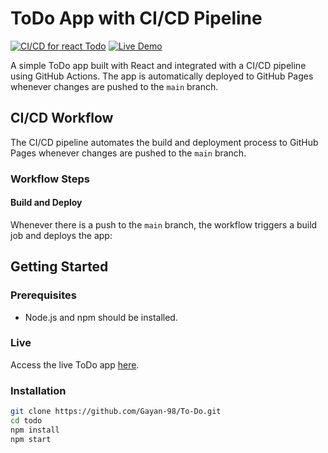# ToDo App with CI/CD Pipeline
[![CI/CD for react Todo](https://github.com/heatham098-star/project/actions/workflows/app.yml/badge.svg)](https://github.com/heatham098-star/project/actions/workflows/app.yml)
[![Live Demo](https://img.shields.io/badge/Live-Demo-brightgreen?style=for-the-badge)](https://heatham098-star.github.io/project/)


A simple ToDo app built with React and integrated with a CI/CD pipeline using GitHub Actions. The app is automatically deployed to GitHub Pages whenever changes are pushed to the `main` branch.

## CI/CD Workflow

The CI/CD pipeline automates the build and deployment process to GitHub Pages whenever changes are pushed to the `main` branch.

### Workflow Steps

#### Build and Deploy

Whenever there is a push to the `main` branch, the workflow triggers a build job and deploys the app:

## Getting Started

### Prerequisites

- Node.js and npm should be installed.

### Live
Access the live ToDo app [here](https://gayan-98.github.io/To-Do/).

### Installation

   ```bash
   git clone https://github.com/Gayan-98/To-Do.git
   cd todo
   npm install
   npm start
